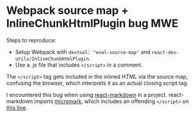 # Webpack source map + InlineChunkHtmlPlugin bug MWE

Steps to reproduce:

- Setup Webpack with `devtool: "eval-source-map"` and `react-dev-utils/InlineChunkHtmlPlugin`.
- Use a .js file that includes `</script>` in a comment.

The `</script>` tag gets included in the inlined HTML via the source map, confusing the browser, which interprets it as an actual closing script tag.

I encountered this bug when using [react-markdown](https://www.npmjs.com/package/react-markdown) in a project. react-markdown imports [micromark](https://www.npmjs.com/package/micromark), which includes an offending `</script>` on [this line](https://github.com/micromark/micromark-extension-gfm-footnote/blob/740919f2c98248c1f978515410c5d995c5dade00/dev/lib/html.js#L13).
